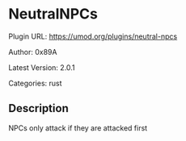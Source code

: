 # NeutralNPCs

Plugin URL: https://umod.org/plugins/neutral-npcs

Author: 0x89A

Latest Version: 2.0.1

Categories: rust

## Description

NPCs only attack if they are attacked first
